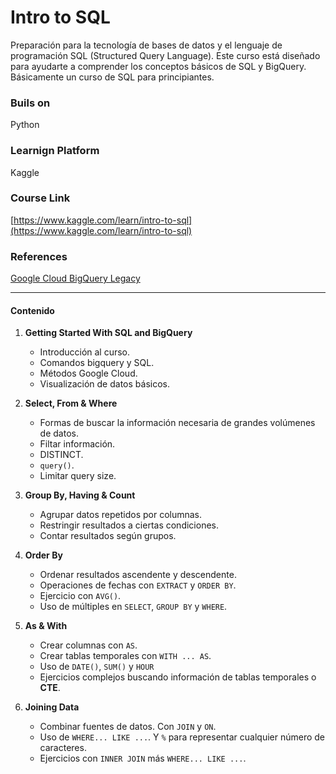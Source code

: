 # Intro to SQL
Preparación para la tecnología de bases de datos y el lenguaje de programación SQL (Structured Query Language). Este curso está diseñado para ayudarte a comprender los conceptos básicos de SQL y BigQuery. Básicamente un curso de SQL para principiantes.

### Buils on

Python

### Learnign Platform

Kaggle

### Course Link

[https://www.kaggle.com/learn/intro-to-sql](https://www.kaggle.com/learn/intro-to-sql)

### References

[Google Cloud BigQuery Legacy](https://cloud.google.com/bigquery/docs/reference/legacy-sql)

--------------------

#### Contenido

1. **Getting Started With SQL and BigQuery**
   - Introducción al curso.
   - Comandos bigquery y SQL.
   - Métodos Google Cloud.
   - Visualización de datos básicos.

2. **Select, From & Where**
   - Formas de buscar la información necesaria de grandes volúmenes de datos.
   - Filtar información.
   - DISTINCT.
   - `query()`.
   - Limitar query size.

3. **Group By, Having & Count**
   - Agrupar datos repetidos por columnas.
   - Restringir resultados a ciertas condiciones.
   - Contar resultados según grupos.

4. **Order By**
   - Ordenar resultados ascendente y descendente.
   - Operaciones de fechas con `EXTRACT` y `ORDER BY`.
   - Ejercicio con `AVG()`.
   - Uso de múltiples en `SELECT`, `GROUP BY` y `WHERE`.

5. **As & With**
   - Crear columnas con `AS`.
   - Crear tablas temporales con `WITH ... AS`.
   - Uso de `DATE()`, `SUM()` y `HOUR`
   - Ejercicios complejos buscando información de tablas temporales o **CTE**.

6. **Joining Data**
   - Combinar fuentes de datos. Con `JOIN` y `ON`.
   - Uso de `WHERE... LIKE ...`. Y `%` para representar cualquier número de caracteres.
   - Ejercicios con `INNER JOIN` más `WHERE... LIKE ...`.
